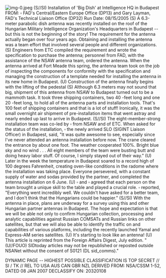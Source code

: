 ![img-0.jpeg](img-0.jpeg)
(S//SI) Installation of 'Big Dish' at Intelligence HQ in Budapest
FROM: $\square$ FAD's Central/Eastern Europe Office (DP13) and Gary Layman, FAD's Technical Liaison Office (DP32) Run Date: 08/15/2005
(S) A 6.3-meter parabolic dish antenna was recently installed on the roof of the Hungarian Military Intelligence Organization's Headquarters in Budapest -- but this is not the beginning of the story! The requirement for the antenna actually began over four years ago. Obtaining and installing the antenna was a team effort that involved several people and different organizations.
(S) Engineers from ETC compiled the requirement and wrote the specification to purchase the antenna; personnel from FAD, with the assistance of the NSAW antenna team, ordered the antenna. When the antenna arrived at Fort Meade this spring, the antenna team took on the job of inspecting the components for conformity with the specification and managing the construction of a template needed for installing the antenna in its new home in Budapest.
(U) Construction of the antenna finally begins with the lifting of the pedestal
(S) Although 6.3 meters may not sound that big, shipment of this antenna from NSAW to Budapest turned out to be a mammoth task. It took three shipping containers, two 40 -feet long and one 20 -feet long, to hold all of the antenna parts and installation tools. That's 100 feet of shipping containers and that is a lot of stuff! Ironically, it was the small overnight air shipment of pre-installation items that went astray and nearly ended up last to arrive in Budapest.
(S//SI) The eight-member-strong installation team was co-led by $\square$ from NSAW and of ETC. When asked for the status of the installation, $\square$ the newly arrived SLO (SIGINT Liaison Officer) in Budapest, said, "It was quite awesome to see, especially since I've never attended an antenna installation before now. The crane cleared the entrance by about one foot. The weather cooperated $100 \%$. Bright blue sky and no wind . . . All eight members of the team were busting butt and doing heavy labor stuff. Of course, I simply stayed out of their way."
(U) Later in the week the temperature in Budapest soared to a record high of 100 degrees Fahrenheit, creating oven-like conditions in the radome where the installation was taking place. Everyone persevered, with a constant supply of water and sodas provided by the partner, and completed the antenna installation on 6 June.
(U) $\square$ and $\square$ agreed that each person on the team brought a unique skill to the table and played a crucial role. $\square$ reported, "Everything went incredibly well. We couldn't have asked for a better team, and I don't think that the Hungarians could be happier."
(S//SI) With the antenna in place, plans are underway for a survey using this and other Hungarian partner antennas in Budapest. The hope and expectation is that we will be able not only to confirm Hungarian collection, processing and analytic capabilities against Russian COMSATs and Russian links on other satellites, but that we will also be able to identify the traffic on and capabilities of various platforms, including the recently launched Yamal and Express-AM series satellites.
(U) It's starting to look like an antenna!
(U) This article is reprinted from the Foreign Affairs Digest, July edition.
"(U//FOUO) SIDtoday articles may not be republished or reposted outside NSANet without the consent of S0121 (DL sid_comms)."

DYNAMIC PAGE -- HIGHEST POSSIBLE CLASSIFICATION IS TOP SECRET // SI / TK // REL TO USA AUS CAN GBR NZL
DERIVED FROM: NSA/CSSM 1-52, DATED 08 JAN 2007 DECLASSIFY ON: 20320108
